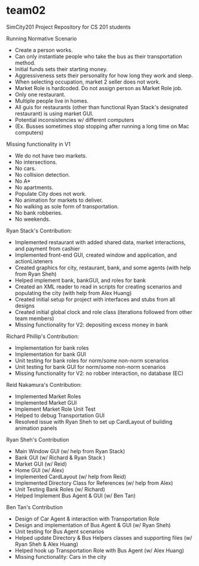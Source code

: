 team02
======

SimCity201 Project Repository for CS 201 students

Running Normative Scenario
 * Create a person works. 
 * Can only instantiate people who take the bus as their transportation method. 
 * Initial funds sets their starting money. 
 * Aggressiveness sets their personality for how long they work and sleep.
 * When selecting occupation, market 2 seller does not work. 
 * Market Role is hardcoded. Do not assign person as Market Role job. 
 * Only one restaurant.
 * Multiple people live in homes.
 * All guis for restaurants (other than functional Ryan Stack's designated restaurant) is using market GUI.
 * Potential inconsistencies w/ different computers 
 * (Ex. Busses sometimes stop stopping after running a long time on Mac computers)

Missing functionality in V1
 * We do not have two markets.
 * No intersections.
 * No cars.
 * No collision detection.
 * No A*
 * No apartments.
 * Populate City does not work.
 * No animation for markets to deliver.
 * No walking as sole form of transportation.
 * No bank robberies.
 * No weekends.

Ryan Stack's Contribution:
 * Implemented restaurant with added shared data, market interactions, and payment from cashier
 * Implemented front-end GUI, created window and application, and actionListeners
 * Created graphics for city, restaurant, bank, and some agents (with help from Ryan Sheh)
 * Helped implement bank, bankGUI, and roles for bank
 * Created an XML reader to read in scripts for creating scenarios and populating the city (with help from Alex Huang)
 * Created initial setup for project with interfaces and stubs from all designs
 * Created initial global clock and role class (iterations followed from other team members)
 * Missing functionality for V2: depositing excess money in bank

Richard Phillip's Contribution:
 * Implementation for bank roles
 * Implementation for bank GUI
 * Unit testing for bank roles for norm/some non-norm scenarios
 * Unit testing for bank GUI for norm/some non-norm scenarios
 * Missing functionality for V2: no robber interaction, no database (EC)

Reid Nakamura's Contribution:
 * Implemented Market Roles
 * Implemented Market GUI
 * Implement Market Role Unit Test
 * Helped to debug Transportation GUI
 * Resolved issue with Ryan Sheh to set up CardLayout of building animation panels

Ryan Sheh's Contribution
 * Main Window GUI (w/ help from Ryan Stack)
 * Bank GUI (w/ Richard & Ryan Stack )
 * Market GUI (w/ Reid)
 * Home GUI (w/ Alex)
 * Implemented CardLayout (w/ help from Reid)
 * Implemented Directory Class for References (w/ help from Alex)
 * Unit Testing Bank Roles (w/ Richard)
 * Helped Implement Bus Agent & GUI (w/ Ben Tan)
 
 Ben Tan's Contribution
 * Design of Car Agent & interaction with Transportation Role
 * Design and implementation of Bus Agent & GUI (w/ Ryan Sheh)
 * Unit testing for Bus Agent scenarios
 * Helped update Directory & Bus Helpers classes and supporting files (w/ Ryan Sheh & Alex Huang)
 * Helped hook up Transportation Role with Bus Agent (w/ Alex Huang)
 * Missing functionality: Cars in the city
